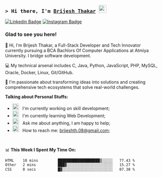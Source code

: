 ### <samp>&gt; Hi there, I'm <a href="https://github.com/Brijesh Thakar" target="_blank">Brijesh Thakar</a> <img src="https://media.giphy.com/media/hvRJCLFzcasrR4ia7z/giphy.gif" width="25"> </samp>

[![Linkedin Badge](https://img.shields.io/badge/-LinkedIn-0e76a8?style=flat-square&logo=Linkedin&logoColor=white)](https://linkedin.com/in/brijesh-thakar-697580357)
[![Instagram Badge](https://img.shields.io/badge/-Instagram-e4405f?style=flat-square&logo=Instagram&logoColor=white)](https://instagram.com/b)

### Glad to see you here!

👋 Hi, I'm Brijesh Thakar, a Full-Stack Developer and Tech Innovator currently pursuing a BCA Bachlors Of Computer Applications at Atmiya University. I bridge software development.

💻 My technical arsenal includes C, Java, Python, JavaScript, PHP, MySQL, Oracle, Docker, Linux, Git/GitHub.

🚀 I'm passionate about transforming ideas into solutions and creating comprehensive tech ecosystems that solve real-world challenges.

**Talking about Personal Stuffs:**

- <img src="https://github.com/Gapur/Gapur/blob/main/assets/developer.gif?raw=true" width="21" />&nbsp;&nbsp; I'm currently working on skill development;
- <img src="https://github.com/Gapur/Gapur/blob/main/assets/lightning.gif?raw=true" width="21" />&nbsp;&nbsp; I'm currently learning Web Development;
- <img src="https://github.com/Gapur/Gapur/blob/main/assets/message.gif?raw=true" width="21" />&nbsp;&nbsp; Ask me about anything, I am happy to help;
- <img src="https://github.com/Gapur/Gapur/blob/main/assets/letterbox.gif?raw=true" width="21" />&nbsp;&nbsp; How to reach me: brijeshth.08@gmail.com;

</br>

📊 **This Week I Spent My Time On:**

<!--START_SECTION:waka-->

```txt
HTML    10 mins         ███████████████████▒░░░░░   77.43 %
Other   2 mins          ███▓░░░░░░░░░░░░░░░░░░░░░   15.27 %
CSS     0 secs          █▓░░░░░░░░░░░░░░░░░░░░░░░   07.30 %
```

<!--END_SECTION:waka-->
